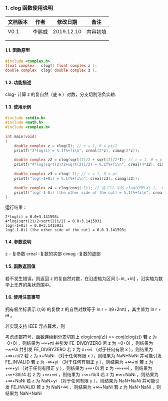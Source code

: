 ### 1. clog  函数使用说明





| 文档版本 | 作者   | 修改日期   | 备注     |
| -------- | ------ | ---------- | -------- |
| V0.1     | 李鹏威 | 2019.12.10 | 内容初填 |
|          |        |            |          |
|          |        |            |          |





#### 1.1. 函数原型

```c
#include <complex.h>
float complex   clogf( float complex z );
double complex  clog( double complex z );
```



#### 1.2. 功能描述

clog- 计算 z 的复自然（底 e ）对数，分支切割沿负实轴.



#### 1.3. 使用示例

```c
#include <stdio.h>
#include <math.h>
#include <complex.h>
 
int main(void)
{
    double complex z = clog(I); // r = 1, θ = pi/2
    printf("2*log(i) = %.1f%+fi\n", creal(2*z), cimag(2*z));
 
    double complex z2 = clog(sqrt(2)/2 + sqrt(2)/2*I); // r = 1, θ = pi/4
    printf("4*log(sqrt(2)/2+sqrt(2)i/2) = %.1f%+fi\n", creal(4*z2), cimag(4*z2));
 
    double complex z3 = clog(-1); // r = 1, θ = pi
    printf("log(-1+0i) = %.1f%+fi\n", creal(z3), cimag(z3));
 
    double complex z4 = clog(conj(-1)); // 或 C11 中的 clog(CMPLX(-1, -0.0))
    printf("log(-1-0i) (the other side of the cut) = %.1f%+fi\n", creal(z4), cimag(z4));
}
```

运行结果：

```
2*log(i) = 0.0+3.141593i
4*log(sqrt(2)/2+sqrt(2)i/2) = 0.0+3.141593i
log(-1+0i) = 0.0+3.141593i
log(-1-0i) (the other side of the cut) = 0.0-3.141593i
```


#### 1.4. 参数说明
z  -  复参数
creal -复数的实部
cimag -复数的虚部



#### 1.5. 函数返回值

若不发生错误，则返回 z 的复自然对数，在沿虚轴为区间 [−iπ, +iπ] ，沿实轴为数学上无界的条状范围中。


#### 1.6. 使用注意事项
拥有极坐标表示 (r,θ) 的复数 z 的自然对数等于 ln r + i(θ+2nπ) ，其主值为 ln r + iθ 。

若实现支持 IEEE 浮点算术，则

考虑虚部符号，函数连续到分支切割上
clog(conj(z)) == conj(clog(z))
若 z 为 -0+0i ，则结果为 -∞+πi 并引发 FE_DIVBYZERO
若 z 为 +0+0i ，则结果为 -∞+0i 并引发 FE_DIVBYZERO
若 z 为 x+∞i （对于任何有限 x ），则结果为 +∞+πi/2
若 z 为 x+NaNi （对于任何有限 x ），则结果为 NaN+NaNi 并可能引发 FE_INVALID
若 z 为 -∞+yi （对于任何有限正 y ），则结果为 +∞+πi
若 z 为 +∞+yi （对于任何有限正 y ），则结果为 +∞+0i
若 z 为 -∞+∞i ，则结果为 +∞+3πi/4
若 z 为 +∞+∞i ，则结果为 +∞+πi/4
若 z 为 ±∞+NaNi ，则结果为 +∞+NaNi
若 z 为 NaN+yi （对于任何有限 y ），则结果为 NaN+NaNi 并可能引发 FE_INVALID
若 z 为 NaN+∞i ，则结果为 +∞+NaNi
若 z 为 NaN+NaNi ，则结果为 NaN+NaNi